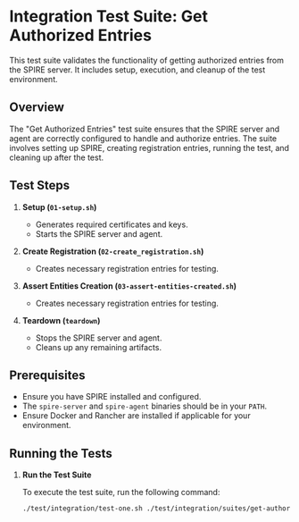 # Integration Test Suite: Get Authorized Entries

This test suite validates the functionality of getting authorized entries from the SPIRE server. It includes setup, execution, and cleanup of the test environment.

## Overview

The "Get Authorized Entries" test suite ensures that the SPIRE server and agent are correctly configured to handle and authorize entries. The suite involves setting up SPIRE, creating registration entries, running the test, and cleaning up after the test.

## Test Steps

1. **Setup (`01-setup.sh`)**
    - Generates required certificates and keys.
    - Starts the SPIRE server and agent.

2. **Create Registration (`02-create_registration.sh`)**
    - Creates necessary registration entries for testing.

3. **Assert Entities Creation (`03-assert-entities-created.sh`)**
   - Creates necessary registration entries for testing.

4. **Teardown (`teardown`)**
    - Stops the SPIRE server and agent.
    - Cleans up any remaining artifacts.

## Prerequisites

- Ensure you have SPIRE installed and configured.
- The `spire-server` and `spire-agent` binaries should be in your `PATH`.
- Ensure Docker and Rancher are installed if applicable for your environment.

## Running the Tests

1. **Run the Test Suite**

   To execute the test suite, run the following command:

   ```bash
   ./test/integration/test-one.sh ./test/integration/suites/get-authorized-entries\

